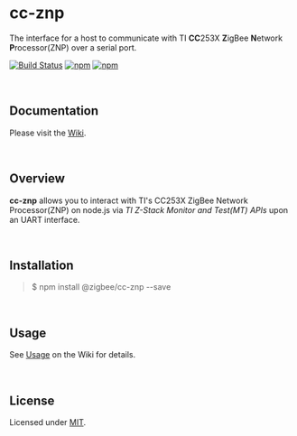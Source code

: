 cc-znp
========================

The interface for a host to communicate with TI **CC**253X **Z**igBee **N**etwork **P**rocessor(ZNP) over a serial port.  

[![Build Status](https://travis-ci.com/ZigBeans/cc-znp.svg?branch=master)](https://travis-ci.com/ZigBeans/cc-znp)
[![npm](https://img.shields.io/npm/v/@zigbee/cc-znp.svg?maxAge=2592000)](https://www.npmjs.com/package/@zigbee/cc-znp)
[![npm](https://img.shields.io/npm/l/@zigbee/cc-znp.svg?maxAge=2592000)](https://www.npmjs.com/package/@zigbee/cc-znp)

<br />
  
## Documentation  

Please visit the [Wiki](https://github.com/zigbeer/cc-znp/wiki).

<br />

## Overview  

**cc-znp** allows you to interact with TI's CC253X ZigBee Network Processor(ZNP) on node.js via *TI Z-Stack Monitor and Test(MT) APIs* upon an UART interface.  

<br />

## Installation  

> $ npm install @zigbee/cc-znp --save

<br />

## Usage  

See [Usage](https://github.com/zigbeer/cc-znp/wiki#Usage) on the Wiki for details.  

<br />
  
## License  

Licensed under [MIT](https://github.com/ZigBeans/cc-znp/blob/master/LICENSE).  
